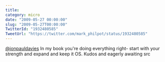 ```yaml
---
title: 
category: micro
date: "2009-05-27 00:00:00"
slug: "2009-05-27T00:00:00"
TwitterId: "1932480585"
TweetUrl: "https://twitter.com/mark_philpot/status/1932480585"
---
```


[@jonpauldavies](https://twitter.com/jonpauldavies) In my book you're doing
everything right- start with your strength and expand and keep it OS. Kudos and
eagerly awaiting src

